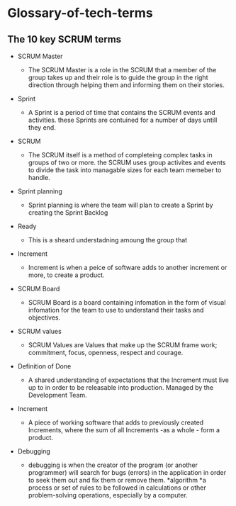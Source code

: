 # Glossary-of-tech-terms

## The 10 key SCRUM terms
* SCRUM Master
  * The SCRUM Master is a role in the SCRUM that a member of the group takes up and their role is to guide the group in the right direction through helping them and informing them on their stories. 
  
* Sprint
  * A Sprint is a period of time that contains the SCRUM events and activities. these Sprints are contuined for a number of days untill they end.
  
* SCRUM
  * The SCRUM itself is a method of completeing complex tasks in groups of two or more. the SCRUM uses group activites and events to divide the task into managable sizes for each team memeber to handle.
  
* Sprint planning
  * Sprint planning is where the team will plan to create a Sprint by creating the Sprint Backlog
  
* Ready
  * This is a sheard understadning amoung the group that 
  
* Increment
  * Increment is when a peice of software adds to another increment or more, to create a product.
  
* SCRUM Board
  * SCRUM Board is a board containing infomation in the form of visual infomation for the team to use to understand their tasks and objectives.
  
* SCRUM values
  * SCRUM Values are Values that make up the SCRUM frame work; commitment, focus, openness, respect and courage.
  
* Definition of Done
  * A shared understanding of expectations that the Increment must live up to in order to be releasable into production. Managed by the Development Team.
  
* Increment
  * A piece of working software that adds to previously created Increments, where the sum of all Increments -as a whole - form a product.
* Debugging
  * debugging is when the creator of the program (or another programmer) will search for bugs (errors) in the application in order to     seek them out and fix them or remove them.
*algorithm
  *a process or set of rules to be followed in calculations or other problem-solving operations, especially by a computer.
